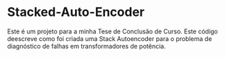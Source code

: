 # Stacked-Auto-Encoder
Este é um projeto para a minha Tese de Conclusão de Curso.
Este código deescreve como foi criada uma Stack Autoencoder para o problema de diagnóstico de falhas em transformadores de potência.
